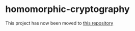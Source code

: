 # homomorphic-cryptography
This project has now been moved to [this repository](https://github.com/pbnormy/Homomorphic-Graph-Cryptography.git)
